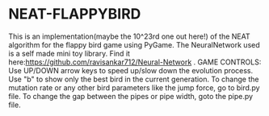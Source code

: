 # NEAT-FLAPPYBIRD
This is an implementation(maybe the 10^23rd one out here!) of the NEAT algorithm for the flappy bird game using PyGame. The NeuralNetwork used is a self made mini toy library. Find it here:https://github.com/ravisankar712/Neural-Network .
GAME CONTROLS: Use UP/DOWN arrow keys to speed up/slow down the evolution process. Use "b" to show only the best bird in the current generation. 
To change the mutation rate or any other bird parameters like the jump force, go to bird.py file. To change the gap between the pipes or pipe width, goto the pipe.py file. 
